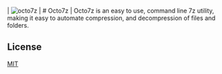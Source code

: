 | ![octo7z](/favicon.ico) | # Octo7z  |
Octo7z is an easy to use, command line 7z utility, making it easy to automate compression, and decompression of files and folders.

## License

[MIT](https://choosealicense.com/licenses/mit/)

